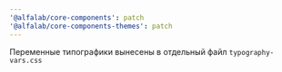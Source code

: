 ```yaml
---
'@alfalab/core-components': patch
'@alfalab/core-components-themes': patch
---
```


Переменные типографики вынесены в отдельный файл `typography-vars.css`
